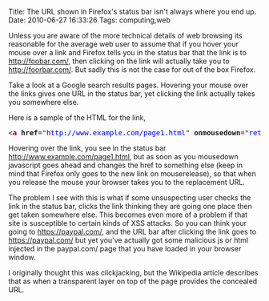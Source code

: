 Title: The URL shown in Firefox's status bar isn't always where you end up.
Date: 2010-06-27 16:33:26
Tags: computing,web

Unless you are aware of the more technical details of web browsing its reasonable for the average web user to assume that if you hover your mouse over a link and Firefox tells you in the status bar that the link is to http://foobar.com/, then clicking on the link will actually take you to http://foorbar.com/. But sadly this is not the case for out of the box Firefox.

Take a look at a Google search results pages. Hovering your mouse over the links gives one URL in the status bar, yet clicking the link actually takes you somewhere else.

Here is a sample of the HTML for the link,
<pre>&lt;<strong><span style="color:#800080;">a</span> href</strong>="<span style="color:#0000ff;">http://www.example.com/page1.html</span>" <strong>onmousedown</strong>="<span style="color:#0000ff;">return rwt(this,'','','res','1','$ID1','&amp;amp;sig2=$ID2','$ID3')</span>"&gt;Page Title&lt;/<span style="color:#800080;"><strong>a</strong></span>&gt;</pre>
Hovering over the link, you see in the status bar <span style="color:#0000ff;">http://www.example.com/page1.html</span>, but as soon as you mousedown javascript goes ahead and changes the href to something else (keep in mind that Firefox only goes to the new link on mouserelease), so that when you release the mouse your browser takes you to the replacement URL.

The problem I see with this is what if some unsuspecting user checks the link in the status bar, clicks the link thinking they are going one place then get taken somewhere else. This becomes even more of a problem if that site is susceptible to certain kinds of XSS attacks. So you can think your going to https://paypal.com/, and the URL bar after clicking the link goes to https://paypal.com/ but yet you've actually got some malicious js or html injected in the paypal.com/ page that you have loaded in your browser window.

I originally thought this was clickjacking, but the Wikipedia article describes that as when a transparent layer on top of the page provides the concealed URL.